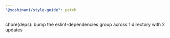 ```yaml
---
"@yoshinani/style-guide": patch
---
```


chore(deps): bump the eslint-dependencies group across 1 directory with 2 updates
